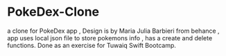 # PokeDex-Clone
a clone for PokeDex app , Design is by Maria Julia Barbieri from behance , app uses local json file to store pokemons info , has a create and delete functions. Done as an exercise for Tuwaiq Swift Bootcamp.

